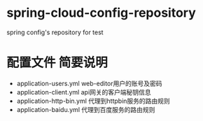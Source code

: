 # spring-cloud-config-repository
spring config's repository for test

# 配置文件 简要说明
- application-users.yml web-editor用户的账号及密码
- application-client.yml api网关的客户端秘钥信息
- application-http-bin.yml 代理到httpbin服务的路由规则
- application-baidu.yml 代理到百度服务的路由规则
